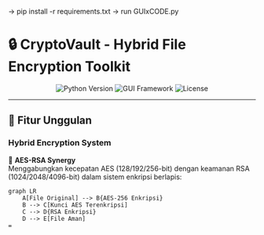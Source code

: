 
-> pip install -r requirements.txt
-> run GUIxCODE.py

# 🔒 CryptoVault - Hybrid File Encryption Toolkit

<div align="center">
  <img src="https://img.shields.io/badge/Python-3.8%2B-blue?logo=python&logoColor=white" alt="Python Version">
  <img src="https://img.shields.io/badge/GUI-CustomTkinter-483D8B?logo=tkinter" alt="GUI Framework">
  <img src="https://img.shields.io/badge/License-MIT-green" alt="License">
</div>

---

## 🌟 **Fitur Unggulan**
### Hybrid Encryption System
🔄 **AES-RSA Synergy**  
Menggabungkan kecepatan AES (128/192/256-bit) dengan keamanan RSA (1024/2048/4096-bit) dalam sistem enkripsi berlapis:

```mermaid
graph LR
    A[File Original] --> B{AES-256 Enkripsi} 
    B --> C[Kunci AES Terenkripsi]
    C --> D{RSA Enkripsi}
    D --> E[File Aman]
=
